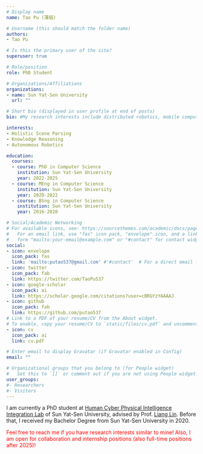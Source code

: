 ```yaml
---
# Display name
name: Tao Pu (蒲韬)

# Username (this should match the folder name)
authors:
- Tao Pu

# Is this the primary user of the site?
superuser: true

# Role/position
role: PhD Student

# Organizations/Affiliations
organizations:
- name: Sun Yat-Sen University
  url: ""

# Short bio (displayed in user profile at end of posts)
bio: #My research interests include distributed robotics, mobile computing and programmable matter.

interests:
- Holistic Scene Parsing
- Knowledge Reasoning
- Autonomous Robotics

education:
  courses:
  - course: PhD in Computer Science
    institution: Sun Yat-Sen University
    year: 2022-2025
  - course: MEng in Computer Science
    institution: Sun Yat-Sen University
    year: 2020-2022
  - course: BSng in Computer Science
    institution: Sun Yat-Sen University
    year: 2016-2020

# Social/Academic Networking
# For available icons, see: https://sourcethemes.com/academic/docs/page-builder/#icons
#   For an email link, use "fas" icon pack, "envelope" icon, and a link in the
#   form "mailto:your-email@example.com" or "#contact" for contact widget.
social:
- icon: envelope
  icon_pack: fas
  link: 'mailto:putao537@gmail.com' #'#contact'  # For a direct email link, use "mailto:test@example.org".
- icon: twitter
  icon_pack: fab
  link: https://twitter.com/TaoPu537
- icon: google-scholar
  icon_pack: ai
  link: https://scholar.google.com/citations?user=cBRGYzYAAAAJ
- icon: github
  icon_pack: fab
  link: https://github.com/putao537
# Link to a PDF of your resume/CV from the About widget.
# To enable, copy your resume/CV to `static/files/cv.pdf` and uncomment the lines below.
- icon: cv
  icon_pack: ai
  link: cv.pdf

# Enter email to display Gravatar (if Gravatar enabled in Config)
email: ""

# Organizational groups that you belong to (for People widget)
#   Set this to `[]` or comment out if you are not using People widget.
user_groups:
#- Researchers
#- Visitors
---
```

I am currently a PhD student at [Human Cyber Physical Intelligence Integration Lab](www.sysu-hcp.net) of Sun Yat-Sen University, advised by Prof. [Liang Lin](www.linliang.net). Before that, I received my Bachelor Degree from Sun Yat-Sen University in 2020.

<font color=#FF0000>Feel free to reach me if you have research interests similar to mine! Also, I am open for collaboration and internship positions (also full-time positions after 2025)! </font>

